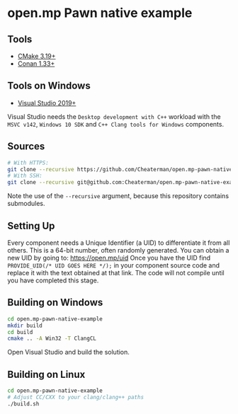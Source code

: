 # open.mp Pawn native example

## Tools

* [CMake 3.19+](https://cmake.org/)
* [Conan 1.33+](https://conan.io/)

## Tools on Windows

* [Visual Studio 2019+](https://www.visualstudio.com/)

Visual Studio needs the `Desktop development with C++` workload with the `MSVC v142`, `Windows 10 SDK` and `C++ Clang tools for Windows` components.

## Sources

```bash
# With HTTPS:
git clone --recursive https://github.com/Cheaterman/open.mp-pawn-native-example.git
# With SSH:
git clone --recursive git@github.com:Cheaterman/open.mp-pawn-native-example.git
```

Note the use of the `--recursive` argument, because this repository contains submodules.

## Setting Up

Every component needs a Unique Identifier (a UID) to differentiate it from all others.  This is a 64-bit number, often randomly generated.  You can obtain a new UID by going to:  https://open.mp/uid  Once you have the UID find `PROVIDE_UID(/* UID GOES HERE */);` in your component source code and replace it with the text obtained at that link.  The code will not compile until you have completed this stage.

## Building on Windows

```bash
cd open.mp-pawn-native-example
mkdir build
cd build
cmake .. -A Win32 -T ClangCL
```

Open Visual Studio and build the solution.

## Building on Linux

```bash
cd open.mp-pawn-native-example
# Adjust CC/CXX to your clang/clang++ paths
./build.sh
```

